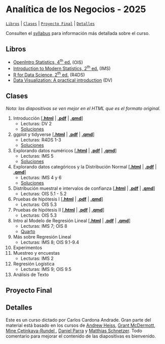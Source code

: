 # Analítica de los Negocios - 2025

[`Libros`](#libros) | [`Clases`](#clases) | [`Proyecto Final`](#proyecto-final) | [`Detalles`](#detalles)   

Consulten el [syllabus](https://rawcdn.githack.com/ccardonaandrade/analitica_2025/6ccf6062a232749bfe8365895b5f3958bc2c0c64/syllabus/syllabus.pdf) para información más detallada sobre el curso.

## Libros 

- [OpenIntro Statistics, 4<sup>th</sup> ed.](https://www.openintro.org/book/os/) (OIS)
- [Introduction to Modern Statistics, 2<sup>th</sup> ed.](https://openintro-ims.netlify.app/) (IMS)
- [R for Data Science, 2<sup>th</sup> ed.](https://r4ds.hadley.nz/) (R4DS)
- [Data Visualization: A practical introduction](https://socviz.co/) (DV)

## Clases 

*Nota: las diapositivas se ven mejor en el HTML que es el formato original.*

1. Introducción \[[**.html**](https://rawcdn.githack.com/ccardonaandrade/analitica_2025/6ccf6062a232749bfe8365895b5f3958bc2c0c64/diapositivas/01_intro/index.html) | [**.pdf**](https://rawcdn.githack.com/ccardonaandrade/analitica_2025/6ccf6062a232749bfe8365895b5f3958bc2c0c64/diapositivas/01_intro/index.pdf) | [**.qmd**](https://rawcdn.githack.com/ccardonaandrade/analitica_2025/6ccf6062a232749bfe8365895b5f3958bc2c0c64/diapositivas/01_intro/index.qmd)\]
    - Lecturas: DV 2
    - [Soluciones](https://rawcdn.githack.com/ccardonaandrade/analitica_2025/db14214acaba503c69826b00c82e8092d524d70b/ejercicios/slides_sol/sol01/index.html)
2. ggplot y tidyverse \[[**.html**](https://rawcdn.githack.com/ccardonaandrade/analitica_2025/6ccf6062a232749bfe8365895b5f3958bc2c0c64/diapositivas/02_ggplot_tidy/index.html) | [**.pdf**](https://rawcdn.githack.com/ccardonaandrade/analitica_2025/6ccf6062a232749bfe8365895b5f3958bc2c0c64/diapositivas/02_ggplot_tidy/index.pdf) | [**.qmd**](https://rawcdn.githack.com/ccardonaandrade/analitica_2025/6ccf6062a232749bfe8365895b5f3958bc2c0c64/diapositivas/02_ggplot_tidy/index.qmd)\]
    - Lecturas: R4DS 1-3
    - [Soluciones](https://rawcdn.githack.com/ccardonaandrade/analitica_2025/5217e32de76abad7c65a087f7efb46e28c0c9d8b/ejercicios/slides_sol/sol02/index.html)
3. Explorando datos numéricos \[[**.html**](https://rawcdn.githack.com/ccardonaandrade/analitica_2025/3ee4a2330e49066e3b973f23d6cc6c9865045f12/diapositivas/03_numerical/index.html) | [**.pdf**](https://rawcdn.githack.com/ccardonaandrade/analitica_2025/3ee4a2330e49066e3b973f23d6cc6c9865045f12/diapositivas/03_numerical/index.pdf) | [**.qmd**](https://rawcdn.githack.com/ccardonaandrade/analitica_2025/3ee4a2330e49066e3b973f23d6cc6c9865045f12/diapositivas/03_numerical/index.qmd)\]
    - Lecturas: IMS 5
    - [Soluciones](https://rawcdn.githack.com/ccardonaandrade/analitica_2025/9584d69b8dee757b40e4191d0a8c5bd92f016d85/ejercicios/slides_sol/sol03/index.html)
4. Explorando datos categóricos y la Distribución Normal \[[**.html**](https://rawcdn.githack.com/ccardonaandrade/analitica_2025/70174b95d024c7dd9c9cf9dd6a0ee0f4d3aa161d/diapositivas/04_categorical/index.html) | [**.pdf**](https://rawcdn.githack.com/ccardonaandrade/analitica_2025/70174b95d024c7dd9c9cf9dd6a0ee0f4d3aa161d/diapositivas/04_categorical/index.pdf) | [**.qmd**](https://rawcdn.githack.com/ccardonaandrade/analitica_2025/70174b95d024c7dd9c9cf9dd6a0ee0f4d3aa161d/diapositivas/04_categorical/index.qmd)\]
    - Lecturas: IMS 4 y 6
    - [Soluciones](https://rawcdn.githack.com/ccardonaandrade/analitica_2025/71b0df1fc4a6bc3f5bfd4ea881e9129b8a19b37b/ejercicios/slides_sol/sol04/index.html)
5. Distribución muestral e intervalos de confianza \[[**.html**](https://rawcdn.githack.com/ccardonaandrade/analitica_2025/01f831f7ad84734c63e620a923eba032617f27b8/diapositivas/05_intconf/index.html) | [**.pdf**](https://rawcdn.githack.com/ccardonaandrade/analitica_2025/01f831f7ad84734c63e620a923eba032617f27b8/diapositivas/05_intconf/index.pdf) | [**.qmd**](https://rawcdn.githack.com/ccardonaandrade/analitica_2025/01f831f7ad84734c63e620a923eba032617f27b8/diapositivas/05_intconf/index.qmd)\]
    - Lecturas: OIS 5.1 - 5.2
6. Pruebas de hipótesis I \[[**.html**](https://rawcdn.githack.com/ccardonaandrade/analitica_2025/bc066a5ae91f79933db4b1ea52550f709940b4bd/diapositivas/06_hipotesis/index.html) | [**.pdf**](https://rawcdn.githack.com/ccardonaandrade/analitica_2025/bc066a5ae91f79933db4b1ea52550f709940b4bd/diapositivas/06_hipotesis/index.pdf) | [**.qmd**](https://rawcdn.githack.com/ccardonaandrade/analitica_2025/bc066a5ae91f79933db4b1ea52550f709940b4bd/diapositivas/06_hipotesis/index.qmd)\]
    - Lecturas: OIS 5.3
7. Pruebas de hipótesis II \[[**.html**](https://rawcdn.githack.com/ccardonaandrade/analitica_2025/1eff702aef63f78e9802d5c1f3b8b8ad7cacbcad/diapositivas/07_hipotesis_ii/index.html) | [**.pdf**](https://rawcdn.githack.com/ccardonaandrade/analitica_2025/1eff702aef63f78e9802d5c1f3b8b8ad7cacbcad/diapositivas/07_hipotesis_ii/index.pdf) | [**.qmd**](https://rawcdn.githack.com/ccardonaandrade/analitica_2025/1eff702aef63f78e9802d5c1f3b8b8ad7cacbcad/diapositivas/07_hipotesis_ii/index.qmd)\]
    - Lecturas: OIS 5.3
8. Intro al Modelo de Regresión Lineal \[[**.html**](https://rawcdn.githack.com/ccardonaandrade/analitica_2025/71da8799e234524d8d36a43a75fc858c1869f91d/diapositivas/08_reg_lin/index.html) | [**.pdf**](https://rawcdn.githack.com/ccardonaandrade/analitica_2025/71da8799e234524d8d36a43a75fc858c1869f91d/diapositivas/08_reg_lin/index.pdf) | [**.qmd**](https://rawcdn.githack.com/ccardonaandrade/analitica_2025/71da8799e234524d8d36a43a75fc858c1869f91d/diapositivas/08_reg_lin/index.qmd)\]
    - Lecturas: IMS 7; OIS 8
    - [Quarto](https://rawcdn.githack.com/ccardonaandrade/analitica_2025/71da8799e234524d8d36a43a75fc858c1869f91d/diapositivas/09_quarto/index.html)
9. Más sobre Regresión Lineal
    - Lecturas: IMS 8; OIS 9.1-9.4
10. Experimentos
11. Muestreo y encuestas
    - Lecturas: IMS 2
12. Regresión Logística
    - Lecturas: IMS 9; OIS 9.5
13. Análisis de Texto

## Proyecto Final 

## Detalles 
Este es un curso dictado por Carlos Cardona Andrade. Gran parte del material está basado en los cursos de [Andrew Heiss](https://evalsp24.classes.andrewheiss.com/), [Grant McDermott](https://github.com/uo-ec607/lectures), [Mine Çetinkaya-Rundel ](https://sta101-f23.github.io/), [Daniel Parra](https://danielfparra.github.io/) y [Matthias Schnetzer](https://mschnetzer.github.io/econpol24/). Todo comentario para mejorar el contenido de las diapositivas es bienvenido.
